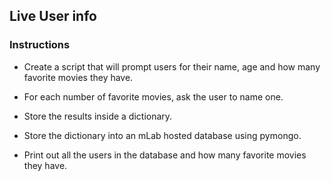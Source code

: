 ## Live User info

### Instructions

* Create a script that will prompt users for their name, age and how many favorite movies they have.

* For each number of favorite movies, ask the user to name one.

* Store the results inside a dictionary.

* Store the dictionary into an mLab hosted database using pymongo.

* Print out all the users in the database and how many favorite movies they have.